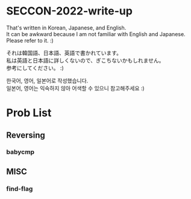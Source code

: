 # SECCON-2022-write-up  
That's written in Korean, Japanese, and English.  
It can be awkward because I am not familiar with English and Japanese.     
Please refer to it. :)    
     
それは韓国語、日本語、英語で書かれています。   
私は英語と日本語に詳しくないので、ぎこちないかもしれません。    
参考にしてください。 :)        
    
한국어, 영어, 일본어로 작성했습니다.  
일본어, 영어는 익숙하지 않아 어색할 수 있으니 참고해주세요 :)   
      
     
# Prob List        

## Reversing     
### babycmp 
    
       
## MISC      
### find-flag      
